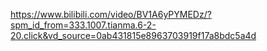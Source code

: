 https://www.bilibili.com/video/BV1A6yPYMEDz/?spm_id_from=333.1007.tianma.6-2-20.click&vd_source=0ab431815e8963703919f17a8bdc5a4d
